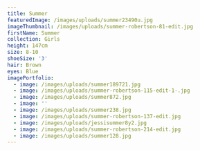 ```yaml
---
title: Summer
featuredImage: /images/uploads/summer23490u.jpg
imageThumbnail: /images/uploads/summer-robertson-81-edit.jpg
firstName: Summer
collection: Girls
height: 147cm
size: 8-10
shoeSize: '3'
hair: Brown
eyes: Blue
imagePortfolio:
  - image: /images/uploads/summer189721.jpg
  - image: /images/uploads/summer-robertson-115-edit-1-.jpg
  - image: /images/uploads/summer872.jpg
  - image: ''
  - image: /images/uploads/summer238.jpg
  - image: /images/uploads/summer-robertson-137-edit.jpg
  - image: /images/uploads/jessisummer8y2.jpg
  - image: /images/uploads/summer-robertson-214-edit.jpg
  - image: /images/uploads/summer128.jpg
---
```


